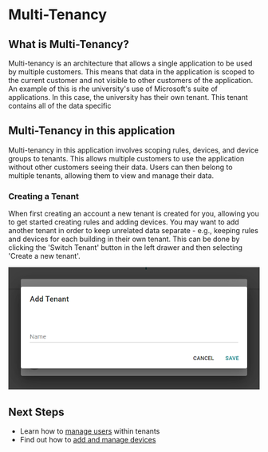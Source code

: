 # Multi-Tenancy

## What is Multi-Tenancy?

Multi-tenancy is an architecture that allows a single application to be used by multiple customers. This means that data in the application is scoped to the current customer and not visible to other customers of the application. An example of this is rhe university's use of Microsoft's suite of applications. In this case, the university has their own tenant. This tenant contains all of the data specific

## Multi-Tenancy in this application

Multi-tenancy in this application involves scoping rules, devices, and device groups to tenants. This allows multiple customers to use the application without other customers seeing their data. Users can then belong to multiple tenants, allowing them to view and manage their data.

### Creating a Tenant

When first creating an account a new tenant is created for you, allowing you to get started creating rules and adding devices. You may want to add another tenant in order to keep unrelated data separate - e.g., keeping rules and devices for each building in their own tenant. This can be done by clicking the 'Switch Tenant' button in the left drawer and then selecting 'Create a new tenant'.

![](img/create-tenant.png)

## Next Steps

* Learn how to [manage users](users.md) within tenants
* Find out how to [add and manage devices](devices.md)